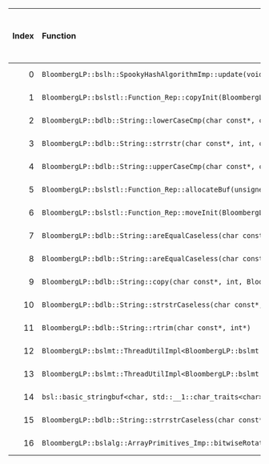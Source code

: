|   Index | Function                                                                                                                                                           |   Difference in number of lines |   Function size difference in bytes | Disassembly                                                                | Number of lines in assumed build   | Number of bytes in assumed build   | Number of lines in ignored build   | Number of bytes in ignored build   |
|--------:|:-------------------------------------------------------------------------------------------------------------------------------------------------------------------|--------------------------------:|------------------------------------:|:---------------------------------------------------------------------------|:-----------------------------------|:-----------------------------------|:-----------------------------------|:-----------------------------------|
|       0 | `BloombergLP::bslh::SpookyHashAlgorithmImp::update(void const*, unsigned long)`                                                                                    |                               5 |                                  32 | [Assumed](0.assume.s.txt), [Ignored](0.none.s.txt), [Diff](0.diff.html)    | 1,344                              | 4,411,552                          | 1,312                              | 4,411,504                          |
|       1 | `BloombergLP::bslstl::Function_Rep::copyInit(BloombergLP::bslstl::Function_Rep const&)`                                                                            |                               2 |                                   0 | [Assumed](1.assume.s.txt), [Ignored](1.none.s.txt), [Diff](1.diff.html)    | 144                                | 4,261,136                          | 144                                | 4,261,024                          |
|       2 | `BloombergLP::bdlb::String::lowerCaseCmp(char const*, char const*, int)`                                                                                           |                               1 |                                   0 | [Assumed](2.assume.s.txt), [Ignored](2.none.s.txt), [Diff](2.diff.html)    | 80                                 | 4,247,936                          | 80                                 | 4,247,696                          |
|       3 | `BloombergLP::bdlb::String::strrstr(char const*, int, char const*, int)`                                                                                           |                               1 |                                   0 | [Assumed](3.assume.s.txt), [Ignored](3.none.s.txt), [Diff](3.diff.html)    | 96                                 | 4,248,624                          | 96                                 | 4,248,432                          |
|       4 | `BloombergLP::bdlb::String::upperCaseCmp(char const*, char const*, int)`                                                                                           |                               1 |                                   0 | [Assumed](4.assume.s.txt), [Ignored](4.none.s.txt), [Diff](4.diff.html)    | 80                                 | 4,249,760                          | 80                                 | 4,249,616                          |
|       5 | `BloombergLP::bslstl::Function_Rep::allocateBuf(unsigned long)`                                                                                                    |                               1 |                                   0 | [Assumed](5.assume.s.txt), [Ignored](5.none.s.txt), [Diff](5.diff.html)    | 48                                 | 4,261,088                          | 48                                 | 4,260,976                          |
|       6 | `BloombergLP::bslstl::Function_Rep::moveInit(BloombergLP::bslstl::Function_Rep*)`                                                                                  |                               1 |                                   0 | [Assumed](6.assume.s.txt), [Ignored](6.none.s.txt), [Diff](6.diff.html)    | 256                                | 4,261,280                          | 256                                | 4,261,168                          |
|       7 | `BloombergLP::bdlb::String::areEqualCaseless(char const*, char const*, int)`                                                                                       |                              -2 |                                 -16 | [Assumed](7.assume.s.txt), [Ignored](7.none.s.txt), [Diff](7.diff.html)    | 64                                 | 4,247,680                          | 80                                 | 4,247,392                          |
|       8 | `BloombergLP::bdlb::String::areEqualCaseless(char const*, int, char const*, int)`                                                                                  |                              -2 |                                 -16 | [Assumed](8.assume.s.txt), [Ignored](8.none.s.txt), [Diff](8.diff.html)    | 64                                 | 4,247,744                          | 80                                 | 4,247,472                          |
|       9 | `BloombergLP::bdlb::String::copy(char const*, int, BloombergLP::bslma::Allocator*)`                                                                                |                              -2 |                                 -16 | [Assumed](9.assume.s.txt), [Ignored](9.none.s.txt), [Diff](9.diff.html)    | 64                                 | 4,247,808                          | 80                                 | 4,247,552                          |
|      10 | `BloombergLP::bdlb::String::strstrCaseless(char const*, int, char const*, int)`                                                                                    |                              -3 |                                 -32 | [Assumed](10.assume.s.txt), [Ignored](10.none.s.txt), [Diff](10.diff.html) | 128                                | 4,248,496                          | 160                                | 4,248,272                          |
|      11 | `BloombergLP::bdlb::String::rtrim(char const*, int*)`                                                                                                              |                              -4 |                                 -16 | [Assumed](11.assume.s.txt), [Ignored](11.none.s.txt), [Diff](11.diff.html) | 48                                 | 4,248,352                          | 64                                 | 4,248,112                          |
|      12 | `BloombergLP::bslmt::ThreadUtilImpl<BloombergLP::bslmt::Platform::PosixThreads>::getMaxSchedulingPriority(BloombergLP::bslmt::ThreadAttributes::SchedulingPolicy)` |                              -4 |                                 -16 | [Assumed](12.assume.s.txt), [Ignored](12.none.s.txt), [Diff](12.diff.html) | 16                                 | 4,259,184                          | 32                                 | 4,259,040                          |
|      13 | `BloombergLP::bslmt::ThreadUtilImpl<BloombergLP::bslmt::Platform::PosixThreads>::getMinSchedulingPriority(BloombergLP::bslmt::ThreadAttributes::SchedulingPolicy)` |                              -4 |                                 -16 | [Assumed](13.assume.s.txt), [Ignored](13.none.s.txt), [Diff](13.diff.html) | 16                                 | 4,259,200                          | 32                                 | 4,259,072                          |
|      14 | `bsl::basic_stringbuf<char, std::__1::char_traits<char>, bsl::allocator<char> >::seekoff(long long, std::__1::ios_base::seekdir, unsigned int)`                    |                              -5 |                                 -16 | [Assumed](14.assume.s.txt), [Ignored](14.none.s.txt), [Diff](14.diff.html) | 480                                | 4,237,584                          | 496                                | 4,237,280                          |
|      15 | `BloombergLP::bdlb::String::strrstrCaseless(char const*, int, char const*, int)`                                                                                   |                             -10 |                                 -48 | [Assumed](15.assume.s.txt), [Ignored](15.none.s.txt), [Diff](15.diff.html) | 144                                | 4,248,720                          | 192                                | 4,248,528                          |
|      16 | `BloombergLP::bslalg::ArrayPrimitives_Imp::bitwiseRotate(char*, char*, char*)`                                                                                     |                             -12 |                                 -64 | [Assumed](16.assume.s.txt), [Ignored](16.none.s.txt), [Diff](16.diff.html) | 1,056                              | 4,407,376                          | 1,120                              | 4,407,264                          |